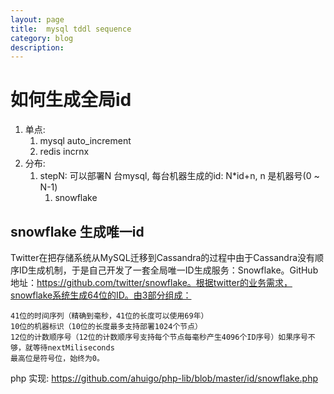 ```yaml
---
layout: page
title:	mysql tddl sequence
category: blog
description: 
---
```

# 如何生成全局id

1. 单点:
	1. mysql auto_increment
	2. redis incrnx
2. 分布:
	1. stepN: 可以部署N 台mysql, 每台机器生成的id: N*id+n, n 是机器号(0 ~ N-1)
		1. snowflake

## snowflake 生成唯一id
Twitter在把存储系统从MySQL迁移到Cassandra的过程中由于Cassandra没有顺序ID生成机制，于是自己开发了一套全局唯一ID生成服务：Snowflake。GitHub地址：https://github.com/twitter/snowflake。根据twitter的业务需求，snowflake系统生成64位的ID。由3部分组成：

	41位的时间序列（精确到毫秒，41位的长度可以使用69年）
	10位的机器标识（10位的长度最多支持部署1024个节点）
	12位的计数顺序号（12位的计数顺序号支持每个节点每毫秒产生4096个ID序号）如果序号不够，就等待nextMiliseconds
	最高位是符号位，始终为0。

php 实现: https://github.com/ahuigo/php-lib/blob/master/id/snowflake.php
